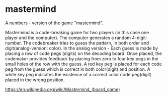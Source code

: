 # mastermind
A numbers - version of the game "mastermind". 

Mastermind is a code-breaking game for two players (in this case one player and the computer).
The computer generates a random 4-digit-number.
The codebreaker tries to guess the pattern, in both order and digit(analog-version: color). 
In the analog version - Each guess is made by placing a row of code pegs (digits) on the decoding board. 
Once placed, the codemaker provides feedback by placing from zero to four key pegs in the small holes of the row with the guess. 
A red key peg is placed for each code peg from the guess which is correct in both color(digit) and position. 
A white key peg indicates the existence of a correct color code peg(digit) placed in the wrong position.

https://en.wikipedia.org/wiki/Mastermind_(board_game)
